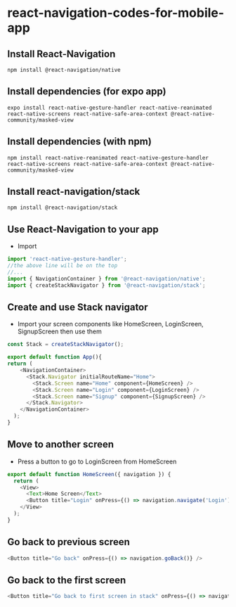 # react-navigation-codes-for-mobile-app

## Install React-Navigation
```node
npm install @react-navigation/native
```

## Install dependencies (for expo app)
```node
expo install react-native-gesture-handler react-native-reanimated react-native-screens react-native-safe-area-context @react-native-community/masked-view
```

## Install dependencies (with npm)
```node
npm install react-native-reanimated react-native-gesture-handler react-native-screens react-native-safe-area-context @react-native-community/masked-view
```

## Install react-navigation/stack
```node
npm install @react-navigation/stack
```

## Use React-Navigation to your app

* Import 
```javascript
import 'react-native-gesture-handler';
//the above line will be on the top
//...
import { NavigationContainer } from '@react-navigation/native';
import { createStackNavigator } from '@react-navigation/stack';
```

## Create and use Stack navigator
* Import your screen components like HomeScreen, LoginScreen, SignupScreen then use them  

```javascript
const Stack = createStackNavigator();

export default function App(){
return (
    <NavigationContainer>
      <Stack.Navigator initialRouteName="Home">
        <Stack.Screen name="Home" component={HomeScreen} />
        <Stack.Screen name="Login" component={LoginScreen} />
        <Stack.Screen name="Signup" component={SignupScreen} />
      </Stack.Navigator>
    </NavigationContainer>
  );
}


```

## Move to another screen
* Press a button to go to LoginScreen from HomeScreen
```javascript
export default function HomeScreen({ navigation }) {
  return (
    <View>
      <Text>Home Screen</Text>
      <Button title="Login" onPress={() => navigation.navigate('Login')} />
    </View>
  );
}

```

## Go back to previous screen

```javascript
<Button title="Go back" onPress={() => navigation.goBack()} />
```

## Go back to the first screen
```javascript
<Button title="Go back to first screen in stack" onPress={() => navigation.popToTop()} />
```


